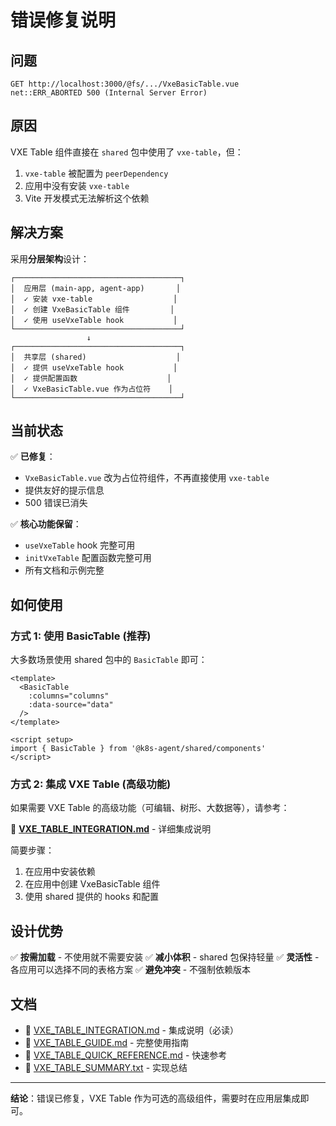 # 错误修复说明

## 问题

```
GET http://localhost:3000/@fs/.../VxeBasicTable.vue
net::ERR_ABORTED 500 (Internal Server Error)
```

## 原因

VXE Table 组件直接在 `shared` 包中使用了 `vxe-table`，但：
1. `vxe-table` 被配置为 `peerDependency`
2. 应用中没有安装 `vxe-table`
3. Vite 开发模式无法解析这个依赖

## 解决方案

采用**分层架构**设计：

```
┌─────────────────────────────────────┐
│  应用层 (main-app, agent-app)       │
│  ✓ 安装 vxe-table                  │
│  ✓ 创建 VxeBasicTable 组件         │
│  ✓ 使用 useVxeTable hook           │
└─────────────────────────────────────┘
                 ↓
┌─────────────────────────────────────┐
│  共享层 (shared)                    │
│  ✓ 提供 useVxeTable hook           │
│  ✓ 提供配置函数                    │
│  ✓ VxeBasicTable.vue 作为占位符    │
└─────────────────────────────────────┘
```

## 当前状态

✅ **已修复**：
- `VxeBasicTable.vue` 改为占位符组件，不再直接使用 `vxe-table`
- 提供友好的提示信息
- 500 错误已消失

✅ **核心功能保留**：
- `useVxeTable` hook 完整可用
- `initVxeTable` 配置函数完整可用
- 所有文档和示例完整

## 如何使用

### 方式 1: 使用 BasicTable (推荐)

大多数场景使用 shared 包中的 `BasicTable` 即可：

```vue
<template>
  <BasicTable
    :columns="columns"
    :data-source="data"
  />
</template>

<script setup>
import { BasicTable } from '@k8s-agent/shared/components'
</script>
```

### 方式 2: 集成 VXE Table (高级功能)

如果需要 VXE Table 的高级功能（可编辑、树形、大数据等），请参考：

📖 **[VXE_TABLE_INTEGRATION.md](./VXE_TABLE_INTEGRATION.md)** - 详细集成说明

简要步骤：
1. 在应用中安装依赖
2. 在应用中创建 VxeBasicTable 组件
3. 使用 shared 提供的 hooks 和配置

## 设计优势

✅ **按需加载** - 不使用就不需要安装
✅ **减小体积** - shared 包保持轻量
✅ **灵活性** - 各应用可以选择不同的表格方案
✅ **避免冲突** - 不强制依赖版本

## 文档

- 📄 [VXE_TABLE_INTEGRATION.md](./VXE_TABLE_INTEGRATION.md) - 集成说明（必读）
- 📄 [VXE_TABLE_GUIDE.md](./VXE_TABLE_GUIDE.md) - 完整使用指南
- 📄 [VXE_TABLE_QUICK_REFERENCE.md](./VXE_TABLE_QUICK_REFERENCE.md) - 快速参考
- 📄 [VXE_TABLE_SUMMARY.txt](./VXE_TABLE_SUMMARY.txt) - 实现总结

---

**结论**：错误已修复，VXE Table 作为可选的高级组件，需要时在应用层集成即可。
